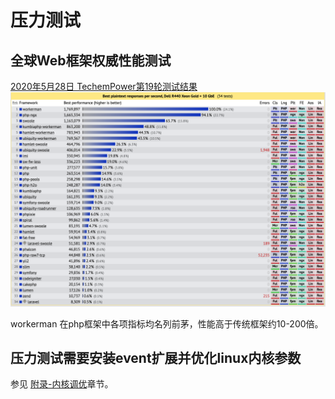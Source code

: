 # 压力测试

##  全球Web框架权威性能测试
[2020年5月28日 TechemPower第19轮测试结果](https://www.techempower.com/benchmarks/#section=data-r19&hw=ph&test=plaintext&l=zik073-1r)
![](../images/screenshot_1591597887795.png)

workerman 在php框架中各项指标均名列前茅，性能高于传统框架约10-200倍。

## 压力测试需要安装event扩展并优化linux内核参数
参见 [附录-内核调优](kernel-optimization.md)章节。

